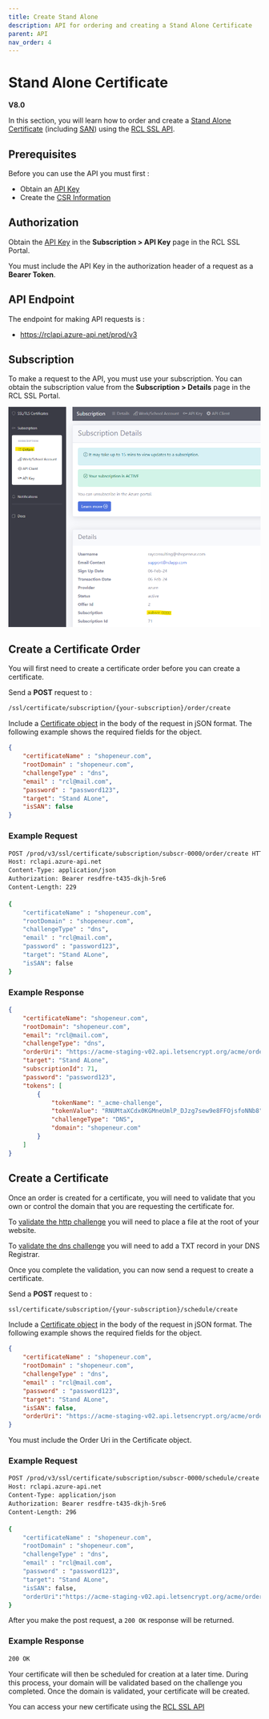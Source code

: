 ```yaml
---
title: Create Stand Alone
description: API for ordering and creating a Stand Alone Certificate
parent: API
nav_order: 4
---
```


# Stand Alone Certificate
**V8.0**

In this section, you will learn how to order and create a [Stand Alone Certificate](../portal/stand-alone.md) (including [SAN](../portal/stand-alone-san.md)) using the [RCL SSL API](./api.md).

## Prerequisites

Before you can use the API you must first :

- Obtain an [API Key](./authorization.md)
- Create the [CSR Information](../portal/csr-info.md)

## Authorization

Obtain the [API Key](./authorization.md) in the **Subscription > API Key** page in the RCL SSL Portal.

You must include the API Key in the authorization header of a request as a **Bearer Token**.


## API Endpoint

The endpoint for making API requests is :

- https://rclapi.azure-api.net/prod/v3

## Subscription

To make a request to the API, you must use your subscription. You can obtain the subscription value from the **Subscription > Details** page in the RCL SSL Portal.

![image](../images/api_authorization/subscription.png)

## Create a Certificate Order

You will first need to create a certificate order before you can create a certificate.

Send a **POST** request to :

```bash
/ssl/certificate/subscription/{your-subscription}/order/create
```

Include a [Certificate object](./certificate-object.md) in the body of the request in jSON format. The following example shows the required fields for the object.

```json
{
    "certificateName" : "shopeneur.com",
    "rootDomain" : "shopeneur.com",
    "challengeType" : "dns",
    "email" : "rcl@mail.com",
    "password" : "password123",
    "target": "Stand ALone",
    "isSAN": false
}

```

### Example Request

```bash
POST /prod/v3/ssl/certificate/subscription/subscr-0000/order/create HTTP/1.1
Host: rclapi.azure-api.net
Content-Type: application/json
Authorization: Bearer resdfre-t435-dkjh-5re6
Content-Length: 229

{
    "certificateName" : "shopeneur.com",
    "rootDomain" : "shopeneur.com",
    "challengeType" : "dns",
    "email" : "rcl@mail.com",
    "password" : "password123",
    "target": "Stand ALone",
    "isSAN": false
}
```

### Example Response
```json
{
    "certificateName": "shopeneur.com",
    "rootDomain": "shopeneur.com",
    "email": "rcl@mail.com",
    "challengeType": "dns",
    "orderUri": "https://acme-staging-v02.api.letsencrypt.org/acme/order/135518893/21014318564",
    "target": "Stand ALone",
    "subscriptionId": 71,
    "password": "password123",
    "tokens": [
        {
            "tokenName": "_acme-challenge",
            "tokenValue": "RNUMtaXCdx0KGMneUmlP_DJzg7sew9e8FFOjsfoNNb8",
            "challengeType": "DNS",
            "domain": "shopeneur.com"
        }
    ]
}
```

## Create a Certificate

Once an order is created for a certificate, you will need to validate that you own or control the domain that 
you are requesting the certificate for.

To [validate the http challenge](../portal/stand-alone.md#completing-the-http-challenge) you will need to place 
a file at the root of your website.

To [validate the dns challenge](../portal/stand-alone.md#completing-the-dns-challenge) you will need to add 
a TXT record in your DNS Registrar.

Once you complete the validation, you can now send a request to create a certificate.

Send a **POST** request to :

```bash
ssl/certificate/subscription/{your-subscription}/schedule/create
```

Include a [Certificate object](./certificate-object.md) in the body of the request in jSON format. The following example shows the required fields for the object.

```json
{
    "certificateName" : "shopeneur.com",
    "rootDomain" : "shopeneur.com",
    "challengeType" : "dns",
    "email" : "rcl@mail.com",
    "password" : "password123",
    "target": "Stand ALone",
    "isSAN": false,
    "orderUri": "https://acme-staging-v02.api.letsencrypt.org/acme/order/135518893/21014318564"
}

```

You must include the Order Uri in the Certificate object.

### Example Request

```bash
POST /prod/v3/ssl/certificate/subscription/subscr-0000/schedule/create HTTP/1.1
Host: rclapi.azure-api.net
Content-Type: application/json
Authorization: Bearer resdfre-t435-dkjh-5re6
Content-Length: 296

{
    "certificateName" : "shopeneur.com",
    "rootDomain" : "shopeneur.com",
    "challengeType" : "dns",
    "email" : "rcl@mail.com",
    "password" : "password123",
    "target": "Stand ALone",
    "isSAN": false,
    "orderUri":"https://acme-staging-v02.api.letsencrypt.org/acme/order/135518893/20709585374"
}
```
After you make the post request, a ```200 OK``` response will be returned. 

### Example Response

```bash
200 OK
```

Your certificate will then be scheduled for creation at a later time. During this process, your domain will be validated based on the challenge you completed.
Once the domain is validated, your certificate will be created.

You can access your new certificate using the [RCL SSL API](TODO)









